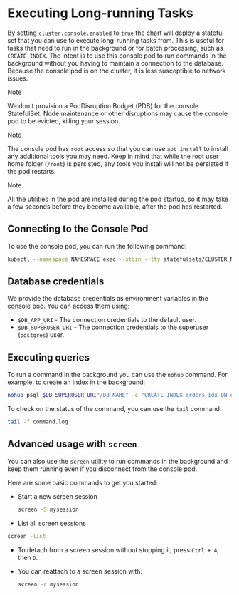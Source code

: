 Executing Long-running Tasks
============================

By setting `cluster.console.enabled` to `true` the chart will deploy a stateful set that you can use to execute
long-running tasks from. This is useful for tasks that need to run in the background or for batch processing, such as
`CREATE INDEX`. The intent is to use this console pod to run commands in the background without you having to maintain a
connection to the database. Because the console pod is on the cluster, it is less susceptible to network issues.

> [!NOTE]
> We don't provision a PodDisruption Budget (PDB) for the console StatefulSet. Node maintenance or other disruptions
> may cause the console pod to be evicted, killing your session.

> [!NOTE]
> The console pod has `root` access so that you can use `apt install` to install any additional tools you may need.
> Keep in mind that while the root user home folder (`/root`) is persisted, any tools you install will not be persisted
> if the pod restarts.

> [!NOTE]
> All the utilities in the pod are installed during the pod startup, so it may take a few seconds before they become
> available, after the pod has restarted.

## Connecting to the Console Pod

To use the console pod, you can run the following command:

```bash
kubectl --namespace NAMESPACE exec --stdin --tty statefulsets/CLUSTER_NAMME-console -- bash
```

## Database credentials

We provide the database credentials as environment variables in the console pod. You can access them using:

* `$DB_APP_URI` - The connection credentials to the default user.
* `$DB_SUPERUSER_URI` - The connection credentials to the superuser (`postgres`) user.

## Executing queries

To run a command in the background you can use the `nohup` command. For example, to create an index in the background:

```bash
nohup psql $DB_SUPERUSER_URI"/DB_NAME" -c "CREATE INDEX orders_idx ON orders USING bm25 (order_id, customer_name) WITH (key_field='order_id');" 2>&1 > command.log
```

To check on the status of the command, you can use the `tail` command:

```bash
tail -f command.log
```

## Advanced usage with `screen`

You can also use the `screen` utility to run commands in the background and keep them running even if you disconnect from the console pod.

Here are some basic commands to get you started:

* Start a new screen session

    ```bash
    screen -S mysession
    ```

*  List all screen sessions

  ```bash
  screen -list
  ```

* To detach from a screen session without stopping it, press `Ctrl + A`, then `D`.
* You can reattach to a screen session with:

  ```bash
  screen -r mysession
  ```
